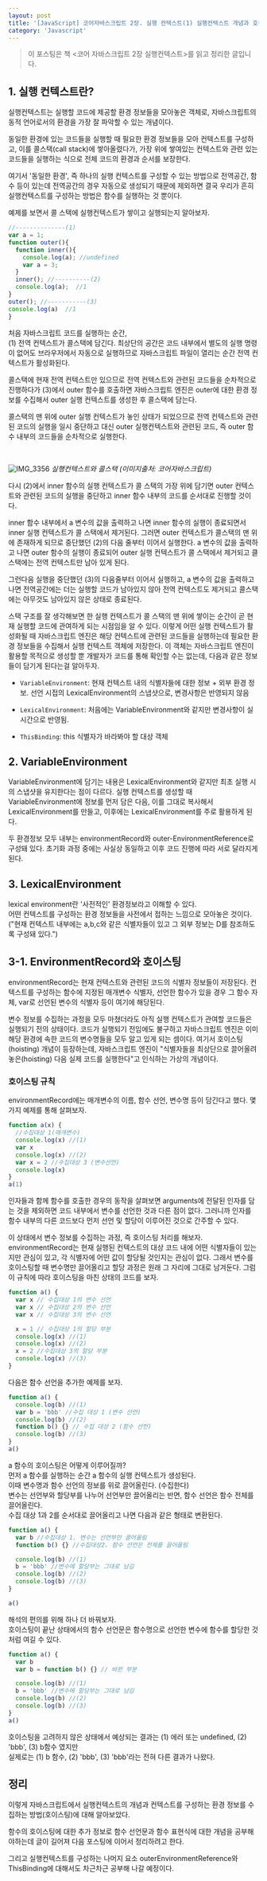 ```yaml
---
layout: post
title: '[JavaScript] 코어자바스크립트 2장. 실행 컨텍스트(1) 실행컨텍스트 개념과 호이스팅'
category: 'Javascript'
---
```


> 이 포스팅은 책 <코어 자바스크립트 2장 실행컨텍스트>를 읽고 정리한 글입니다.

## 1. 실행 컨텍스트란?

실행컨텍스트는 실행할 코드에 제공할 환경 정보들을 모아놓은 객체로, 자바스크립트의 동적 언어로서의 환경을 가장 잘 파악할 수 있는 개념이다.

동일한 환경에 있는 코드들을 실행할 때 필요한 환경 정보들을 모아 컨텍스트를 구성하고, 이를 콜스택(call stack)에 쌓아올렸다가, 가장 위에 쌓여있는 컨텍스트와 관련 있는 코드들을 실행하는 식으로 전체 코드의 환경과 순서를 보장한다.

여기서 '동일한 환경', 즉 하나의 실행 컨텍스트를 구성할 수 있는 방법으로 전역공간, 함수 등이 있는데 전역공간의 경우 자동으로 생성되기 때문에 제외하면 결국 우리가 흔히 실행컨텍스트를 구성하는 방법은 함수를 실행하는 것 뿐이다.

예제를 보면서 콜 스택에 실행컨텍스트가 쌓이고 실행되는지 알아보자.

```jsx
//--------------(1)
var a = 1;
function outer(){
  function inner(){
    console.log(a); //undefined
    var a = 3;
  }
  inner(); //----------(2)
  console.log(a);  //1
}
outer(); //-----------(3)
console.log(a)  //1
}
```

처음 자바스크립트 코드를 실행하는 순간,  
(1) 전역 컨텍스트가 콜스택에 담긴다. 최상단의 공간은 코드 내부에서 별도의 실행 명령이 없어도 브라우저에서 자동으로 실행하므로 자바스크립트 파일이 열리는 순간 전역 컨텍스트가 활성화된다.

콜스택에 현재 전역 컨텍스트만 있으므로 전역 컨텍스트와 관련된 코드들을 순차적으로 진행하다가 (3)에서 outer 함수를 호출하면 자바스크립트 엔진은 outer에 대한 환경 정보를 수집해서 outer 실행 컨텍스트를 생성한 후 콜스택에 담는다.

콜스택의 맨 위에 outer 실행 컨텍스트가 놓인 상태가 되었으므로 전역 컨텍스트와 관련된 코드의 실행을 일시 중단하고 대신 outer 실행컨텍스트와 관련된 코드, 즉 outer 함수 내부의 코드들을 순차적으로 실행한다.

<br>

![IMG_3356](https://user-images.githubusercontent.com/60246689/89371491-7f1fc280-d71e-11ea-880e-b4e814e38234.JPG)
_실행컨텍스트와 콜스택 (이미지출처: 코어자바스크립트)_
<br>

다시 (2)에서 inner 함수의 실행 컨텍스트가 콜 스택의 가장 위에 담기면 outer 컨텍스트와 관련된 코드의 실행을 중단하고 inner 함수 내부의 코드를 순서대로 진행할 것이다.

inner 함수 내부에서 a 변수의 값을 출력하고 나면 inner 함수의 실행이 종료되면서 inner 실행 컨텍스트가 콜 스택에서 제거된다. 그러면 outer 컨텍스트가 콜스택의 맨 위에 존재하게 되므로 중단했던 (2)의 다음 줄부터 이어서 실행한다. a 변수의 값을 출력하고 나면 outer 함수의 실행이 종료되어 outer 실행 컨텍스트가 콜 스택에서 제거되고 클스택에는 전역 컨텍스트만 남아 있게 된다.

그런다음 실행을 중단했던 (3)의 다음줄부터 이어서 실행하고, a 변수의 값을 출력하고 나면 전역공간에는 더는 실행할 코드가 남아있지 않아 전역 컨텍스트도 제거되고 콜스택에는 아무것도 남아있지 않은 상태로 종료된다.

스택 구조를 잘 생각해보면 한 실행 컨텍스트가 콜 스택의 맨 위에 쌓이는 순간이 곧 현재 실행할 코드에 관여하게 되는 시점임을 알 수 있다. 이렇게 어떤 실행 컨텍스트가 활성화될 때 자바스크립트 엔진은 해당 컨텍스트에 관련된 코드들을 실행하는데 필요한 환경 정보들을 수집해서 실행 컨텍스트 객체에 저장한다. 이 객체는 자바스크립트 엔진이 활용할 목적으로 생성할 뿐 개발자가 코드를 통해 확인할 수는 없는데, 다음과 같은 정보들이 담기게 된다는걸 알아두자.

- `VariableEnvironment`:
  현재 컨텍스트 내의 식별자들에 대한 정보 + 외부 환경 정보.
  선언 시접의 LexicalEnvironment의 스냅샷으로, 변경사항은 반영되지 않음

- `LexicalEnvironment`:
  처음에는 VariableEnvironment와 같지만 변경사항이 실시간으로 반영됨.

- `ThisBinding`:
  this 식별자가 바라봐야 할 대상 객체

## 2. VariableEnvironment

VariableEnvironment에 담기는 내용은 LexicalEnvironment와 같지만 최초 실행 시의 스냅샷을 유지한다는 점이 다르다. 실행 컨텍스트를 생성할 때 VariableEnvironment에 정보를 먼저 담은 다음, 이를 그대로 복사해서 LexicalEnvironment를 만들고, 이후에는 LexicalEnvironment를 주로 활용하게 된다.

두 환경정보 모두 내부는 environmentRecord와 outer-EnvironmentReference로 구성돼 있다. 초기화 과정 중에는 사실상 동일하고 이후 코드 진행에 따라 서로 달라지게 된다.

## 3. LexicalEnvironment

lexical environment란 '사전적인' 환경정보라고 이해할 수 있다.  
어떤 컨텍스트를 구성하는 환경 정보들을 사전에서 접하는 느낌으로 모아놓은 것이다. ("현재 컨텍스트 내부에는 a,b,c와 같은 식별자들이 있고 그 외부 정보는 D를 참조하도록 구성돼 있다.")

## 3-1. EnvironmentRecord와 호이스팅

environmentRecord는 현재 컨텍스트와 관련된 코드의 식별자 정보들이 저장된다. 컨텍스트를 구성하는 함수에 지정된 매개변수 식별자, 선언한 함수가 있을 경우 그 함수 자체, var로 선언된 변수의 식별자 등이 여기에 해당된다.

변수 정보를 수집하는 과정을 모두 마쳤더라도 아직 실행 컨텍스트가 관여할 코드들은 실행되기 전의 상태이다. 코드가 실행되기 전임에도 불구하고 자바스크립트 엔진은 이미 해당 환경에 속한 코드의 변수명들을 모두 알고 있게 되는 셈이다. 여기서 호이스팅(hoisting) 개념이 등장하는데, 자바스크립트 엔진이 "식별자들을 최상단으로 끌어올려놓은(hoisting) 다음 실제 코드를 실행한다"고 인식하는 가상의 개념이다.

### 호이스팅 규칙

environmentRecord에는 매개변수의 이름, 함수 선언, 변수명 등이 담긴다고 했다. 몇가지 예제를 통해 살펴보자.

```jsx
function a(x) {
  //수집대상 1(매개변수)
  console.log(x) //(1)
  var x
  console.log(x) //(2)
  var x = 2 //수집대상 3 (변수선언)
  console.log(x)
}
a(1)
```

인자들과 함께 함수를 호출한 경우의 동작을 살펴보면 arguments에 전달된 인자를 담는 것을 제외하면 코드 내부에서 변수를 선언한 것과 다른 점이 없다. 그러니까 인자를 함수 내부의 다른 코드보다 먼저 선언 및 할당이 이루어진 것으로 간주할 수 있다.

이 상태에서 변수 정보를 수집하는 과정, 즉 호이스팅 처리를 해보자.
environmentRecord는 현재 실행된 컨텍스트의 대상 코드 내에 어떤 식별자들이 있는지만 관심이 있고, 각 식별자에 어떤 값이 할당될 것인지는 관심이 없다. 그래서 변수를 호이스팅할 때 변수명만 끌어올리고 할당 과정은 원래 그 자리에 그대로 남겨둔다.
그럼 이 규칙에 따라 호이스팅을 마친 상태의 코드를 보자.

```jsx
function a() {
  var x // 수집대상 1의 변수 선언
  var x // 수집대상 2의 변수 선언
  var x // 수집대상 3의 변수 선언

  x = 1 // 수집대상 1의 할당 부분
  console.log(x) //(1)
  console.log(x) //(2)
  x = 2 //수집대상 3의 할당 부분
  console.log(x) //(3)
}
```

다음은 함수 선언을 추가한 예제를 보자.

```jsx
function a() {
  console.log(b) //(1)
  var b = 'bbb' //수집 대상 1 (변수 선언)
  console.log(b) //(2)
  function b() {} // 수집 대상 2 (함수 선언)
  console.log(b) //(3)
}
a()
```

a 함수의 호이스팅은 어떻게 이루어질까?  
먼저 a 함수를 실행하는 순간 a 함수의 실행 컨텍스트가 생성된다.  
이때 변수명과 함수 선언의 정보를 위로 끌어올린다. (수집한다)  
변수는 선언부와 할당부를 나누어 선언부만 끌어올리는 반면, 함수 선언은 함수 전체를 끌어올린다.  
수집 대상 1과 2를 순서대로 끌어올리고 나면 다음과 같은 형태로 변환된다.

```jsx
function a() {
  var b //수집대상 1. 변수는 선언부만 끌어올림
  function b() {} //수집대상2. 함수 선언은 전체를 끌어올림

  console.log(b) //(1)
  b = 'bbb' //변수에 할당부는 그대로 남김
  console.log(b) //(2)
  console.log(b) //(3)
}

a()
```

해석의 편의를 위해 하나 더 바꿔보자.  
호이스팅이 끝난 상태에서의 함수 선언문은 함수명으로 선언한 변수에 함수를 할당한 것처럼 여길 수 있다.

```jsx
function a() {
  var b
  var b = function b() {} // 바뀐 부분

  console.log(b) //(1)
  b = 'bbb' //변수에 할당부는 그대로 남김
  console.log(b) //(2)
  console.log(b) //(3)
}
a()
```

호이스팅을 고려하지 않은 상태에서 예상되는 결과는 (1) 에러 또는 undefined, (2) 'bbb', (3) b함수 였지만  
실제로는 (1) b 함수, (2) 'bbb', (3) 'bbb'라는 전혀 다른 결과가 나왔다.

## 정리

이렇게 자바스크립트에서 실행컨텍스트의 개념과 컨텍스트를 구성하는 환경 정보를 수집하는 방법(호이스팅)에 대해 알아보았다.

함수의 호이스팅에 대한 추가 정보로 함수 선언문과 함수 표현식에 대한 개념을 공부해야하는데 글이 길어져 다음 포스팅에 이어서 정리하려고 한다.

그리고 실행컨텍스트를 구성하는 나머지 요소 outerEnvironmentReference와 ThisBinding에 대해서도 차근차근 공부해 나갈 예정이다.

<br />

<br />


